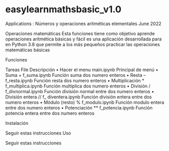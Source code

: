 # easylearnmathsbasic_v1.0
Applications : Números y operaciones aritméticas elementales June 2022

Operaciones matemáticas
Esta funciones tiene como objetivo aprende operaciones aritmética básicas y fácil es una aplicación desarrollada para en Python 3.8 que permite a los más pequeños practicar las operaciones matemáticas básicas

Funciones

Tareas	File	Descripción
•	Hacer el menu	main.ipynb	Principal de menú
•	Suma +	f_suma.ipynb	Función suma dos numero enteros
•	Resta –	f_resta.ipynb	Función resta dos numero enteros
•	Multiplicación *	f_multiplica.ipynb	Función multiplica dos numero enteros
•	División /	f_divnormal.ipynb	Función división normal entre dos numero enteros
•	División entera //	f_ diventera.ipynb	Función división entera entre dos numero enteros
•	Módulo (resto) %	f_modulo.ipynb	Función modulo entera entre dos numero enteros
•	Potenciación **	f_potencia.ipynb	Función potencia entera entre dos numero enteros

Instalación

Seguir estas instrucciones
Uso

Seguir estas instrucciones
